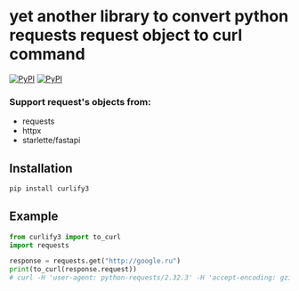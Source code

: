 # yet another library to convert python requests request object to curl command

[![PyPI](https://img.shields.io/pypi/v/curlify3.svg)](https://pypi.python.org/pypi/curlify3)
[![PyPI](https://img.shields.io/pypi/dm/curlify3.svg)](https://pypi.python.org/pypi/curlify3)

### Support request's objects from:

- requests
- httpx
- starlette/fastapi

## Installation

```sh
pip install curlify3
```

## Example

```py
from curlify3 import to_curl
import requests

response = requests.get("http://google.ru")
print(to_curl(response.request))
# curl -H 'user-agent: python-requests/2.32.3' -H 'accept-encoding: gzip, deflate' -H 'accept: */*' -H 'connection: keep-alive' http://www.google.ru/
```
